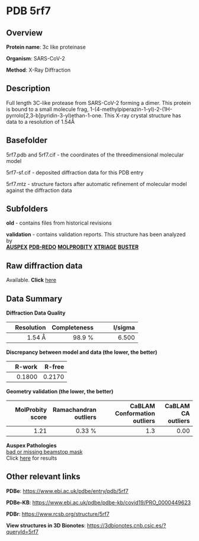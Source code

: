 # PDB 5rf7

## Overview

**Protein name**: 3c like proteinase

**Organism**: SARS-CoV-2

**Method**: X-Ray Diffraction

## Description

Full length 3C-like protease from SARS-CoV-2 forming a dimer. This protein is bound to a small molecule frag, 1-(4-methylpiperazin-1-yl)-2-(1H-pyrrolo[2,3-b]pyridin-3-yl)ethan-1-one. This X-ray crystal structure has data to a resolution of 1.54Å

## Basefolder

5rf7.pdb and 5rf7.cif - the coordinates of the threedimensional molecular model

5rf7-sf.cif - deposited diffraction data for this PDB entry

5rf7.mtz - structure factors after automatic refinement of molecular model against the diffraction data

## Subfolders



**old** - contains files from historical revisions

**validation** - contains validation reports. This structure has been analyzed by <br>[**AUSPEX**](https://github.com/thorn-lab/coronavirus_structural_task_force/tree/master/pdb/3c_like_proteinase/SARS-CoV-2/5rf7/validation/auspex) [**PDB-REDO**](https://github.com/thorn-lab/coronavirus_structural_task_force/tree/master/pdb/3c_like_proteinase/SARS-CoV-2/5rf7/validation/pdb-redo) [**MOLPROBITY**](https://github.com/thorn-lab/coronavirus_structural_task_force/tree/master/pdb/3c_like_proteinase/SARS-CoV-2/5rf7/validation/molprobity) [**XTRIAGE**](https://github.com/thorn-lab/coronavirus_structural_task_force/blob/master/pdb/3c_like_proteinase/SARS-CoV-2/5rf7/validation/Xtriage_output.log) [**BUSTER**](https://www.globalphasing.com/buster/wiki/index.cgi?Covid19Pdb5RF7)  



## Raw diffraction data

Available. **Click** [here](https://zenodo.org/record/3731246) 

## Data Summary
**Diffraction Data Quality**

|   | Resolution | Completeness| I/sigma |
|---|-------------:|----------------:|--------------:|
|   |1.54 Å|98.9  %|<img width=50/>6.500|

**Discrepancy between model and data (the lower, the better)**

|   | **R-work**| **R-free**   
|---|-------------:|----------------:|           
||  0.1800|  0.2170|

**Geometry validation (the lower, the better)**

|   |**MolProbity<br>score**| **Ramachandran<br>outliers** | **CaBLAM<br>Conformation outliers** | **CaBLAM<br>CA outliers** |
|---|-------------:|----------------:|----------------:|---------------:|
||  1.21|  0.33 %|1.3|0.00|

**Auspex Pathologies**<br> [bad or missing beamstop mask](https://www.auspex.de/pathol/#2)<br>Click [here](https://github.com/thorn-lab/coronavirus_structural_task_force/blob/master/pdb/3c_like_proteinase/SARS-CoV-2/5rf7/validation/auspex/5rf7_auspex_comments.txt)  for results

 



## Other relevant links 
**PDBe**:  https://www.ebi.ac.uk/pdbe/entry/pdb/5rf7

**PDBe-KB**: https://www.ebi.ac.uk/pdbe/pdbe-kb/covid19/PRO_0000449623 
 
**PDBr**: https://www.rcsb.org/structure/5rf7 

**View structures in 3D Bionotes**: https://3dbionotes.cnb.csic.es/?queryId=5rf7

